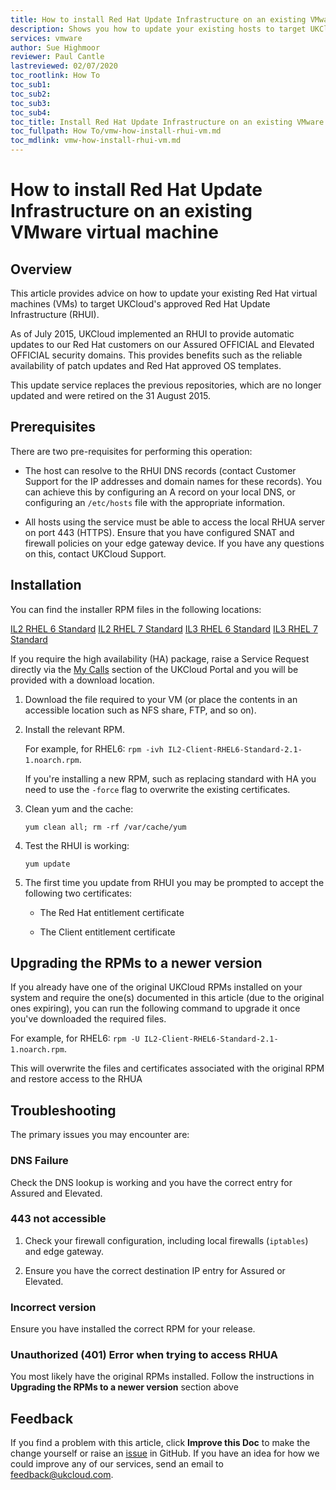 ```yaml
---
title: How to install Red Hat Update Infrastructure on an existing VMware virtual machine
description: Shows you how to update your existing hosts to target UKCloud's approved Red Hat Update Infrastructure (RHUI)
services: vmware
author: Sue Highmoor
reviewer: Paul Cantle
lastreviewed: 02/07/2020
toc_rootlink: How To
toc_sub1: 
toc_sub2:
toc_sub3:
toc_sub4:
toc_title: Install Red Hat Update Infrastructure on an existing VMware virtual machine
toc_fullpath: How To/vmw-how-install-rhui-vm.md
toc_mdlink: vmw-how-install-rhui-vm.md
---
```


# How to install Red Hat Update Infrastructure on an existing VMware virtual machine

## Overview

This article provides advice on how to update your existing Red Hat virtual machines (VMs) to target UKCloud's approved Red Hat Update Infrastructure (RHUI).

As of July 2015, UKCloud implemented an RHUI to provide automatic updates to our Red Hat customers on our Assured OFFICIAL and Elevated OFFICIAL security domains. This provides benefits such as the reliable availability of patch updates and Red Hat approved OS templates.

This update service replaces the previous repositories, which are no longer updated and were retired on the 31 August 2015.

## Prerequisites

There are two pre-requisites for performing this operation:

- The host can resolve to the RHUI DNS records (contact Customer Support for the IP addresses and domain names for these records). You can achieve this by configuring an A record on your local DNS, or configuring an `/etc/hosts` file with the appropriate information.

- All hosts using the service must be able to access the local RHUA server on port 443 (HTTPS). Ensure that you have configured SNAT and firewall policies on your edge gateway device. If you have any questions on this, contact UKCloud Support.

## Installation

You can find the installer RPM files in the following locations:

[IL2 RHEL 6 Standard](https://cas.frn00006.ukcloud.com/Docs/UKCloud_Shared_Services/IL2-Client-RHEL6-Standard-2.1-1.noarch.rpm?AWSAccessKeyId=438-1048-5-aefff7-1&Expires=1625261766&Signature=zCxurIGSgb2TLrr2ISgqngRuTeU%3D)
[IL2 RHEL 7 Standard](https://cas.frn00006.ukcloud.com/Docs/UKCloud_Shared_Services/IL2-Client-RHEL7-Standard-2.1-1.noarch.rpm?AWSAccessKeyId=438-1048-5-aefff7-1&Expires=1625261781&Signature=txJ05hPU56lncP%2Bj8hvdgfJJFok%3D)
[IL3 RHEL 6 Standard](https://cas.frn00006.ukcloud.com/Docs/UKCloud_Shared_Services/IL3-Client-RHEL6-Standard-2.1-1.noarch.rpm?AWSAccessKeyId=438-1048-5-aefff7-1&Expires=1625261791&Signature=ser5iUAzUdPOX1hBHyRjw6PUULI%3D)
[IL3 RHEL 7 Standard](https://cas.frn00006.ukcloud.com/Docs/UKCloud_Shared_Services/IL3-Client-RHEL7-Standard-2.1-1.noarch.rpm?AWSAccessKeyId=438-1048-5-aefff7-1&Expires=1625261806&Signature=tPUvM%2B53G1qVD6lCEUbDNQ9IMX8%3D)

If you require the high availability (HA) package, raise a Service Request directly via the [My Calls](https://portal.skyscapecloud.com/support/ivanti) section of the UKCloud Portal and you will be provided with a download location.

1. Download the file required to your VM (or place the contents in an accessible location such as NFS share, FTP, and so on).

2. Install the relevant RPM.

    For example, for RHEL6: `rpm -ivh IL2-Client-RHEL6-Standard-2.1-1.noarch.rpm`.

    If you're installing a new RPM, such as replacing standard with HA you need to use the `-force` flag to overwrite the existing certificates.

3. Clean yum and the cache:

       yum clean all; rm -rf /var/cache/yum

4. Test the RHUI is working:

       yum update

5. The first time you update from RHUI you may be prompted to accept the following two certificates:

    - The Red Hat entitlement certificate

    - The Client entitlement certificate
    
## Upgrading the RPMs to a newer version

If you already have one of the original UKCloud RPMs installed on your system and require the one(s) documented in this article (due to the original ones expiring), you can run the following command to upgrade it once you've downloaded the required files.

   For example, for RHEL6: `rpm -U IL2-Client-RHEL6-Standard-2.1-1.noarch.rpm`.

This will overwrite the files and certificates associated with the original RPM and restore access to the RHUA

## Troubleshooting

The primary issues you may encounter are:

### DNS Failure

Check the DNS lookup is working and you have the correct entry for Assured and Elevated.

### 443 not accessible

1. Check your firewall configuration, including local firewalls (`iptables`) and edge gateway.

2. Ensure you have the correct destination IP entry for Assured or Elevated.

### Incorrect version

Ensure you have installed the correct RPM for your release.

### Unauthorized (401) Error when trying to access RHUA

You most likely have the original RPMs installed. Follow the instructions in **Upgrading the RPMs to a newer version** section above

## Feedback

If you find a problem with this article, click **Improve this Doc** to make the change yourself or raise an [issue](https://github.com/UKCloud/documentation/issues) in GitHub. If you have an idea for how we could improve any of our services, send an email to <feedback@ukcloud.com>.
